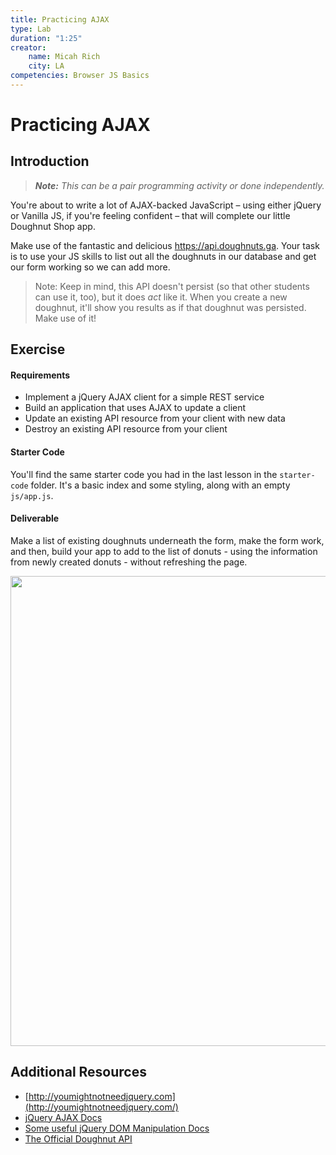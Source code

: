 ```yaml
---
title: Practicing AJAX
type: Lab
duration: "1:25"
creator:
    name: Micah Rich
    city: LA
competencies: Browser JS Basics
---
```


# Practicing AJAX

## Introduction

> ***Note:*** _This can be a pair programming activity or done independently._

You're about to write a lot of AJAX-backed JavaScript – using either jQuery or Vanilla JS, if you're feeling confident – that will complete our little Doughnut Shop app.

Make use of the fantastic and delicious https://api.doughnuts.ga.  Your task is to use your JS skills to list out all the doughnuts in our database and get our form working so we can add more.

> Note: Keep in mind, this API doesn't persist (so that other students can use it, too), but it does _act_ like it. When you create a new doughnut, it'll show you results as if that doughnut was persisted. Make use of it!


## Exercise

#### Requirements

- Implement a jQuery AJAX client for a simple REST service
- Build an application that uses AJAX to update a client
- Update an existing API resource from your client with new data
- Destroy an existing API resource from your client

#### Starter Code

You'll find the same starter code you had in the last lesson in the `starter-code` folder. It's a basic index and some styling, along with an empty `js/app.js`.

#### Deliverable

Make a list of existing doughnuts underneath the form, make the form work, and then, build your app to add to the list of donuts - using the information from newly created donuts - without refreshing the page. 

<img width="752" src="https://cloud.githubusercontent.com/assets/25366/9149279/bc93cd02-3d57-11e5-9f03-1e19d0097fd2.png">

## Additional Resources

- [http://youmightnotneedjquery.com](http://youmightnotneedjquery.com/)
- [jQuery AJAX Docs](http://api.jquery.com/jquery.ajax/)
- [Some useful jQuery DOM Manipulation Docs](http://api.jquery.com/prepend/)
- [The Official Doughnut API](https://www.doughnuts.ga/)
